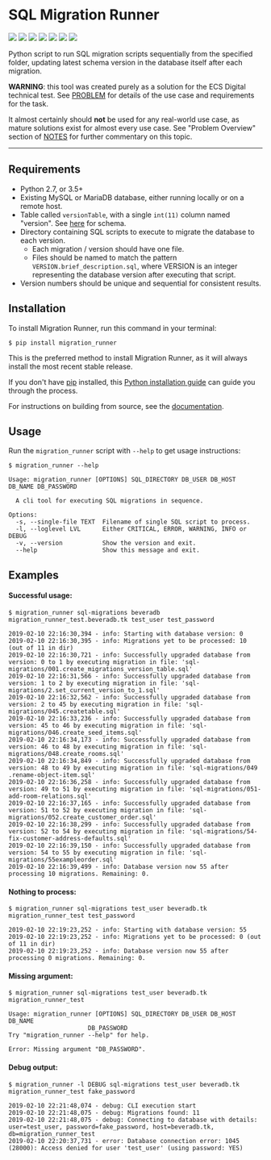 SQL Migration Runner
======================

[//]: # (Latest PyPi Release)
[//]: # (Supported Python Versions)
[//]: # (Build Status)
[//]: # (Documentation Status)
[//]: # (Code Coverage)
[//]: # (Has Wheel Package)
[//]: # (Updates)

[![](https://img.shields.io/pypi/v/migration_runner.svg)](https://pypi.python.org/pypi/migration_runner)
[![](https://img.shields.io/pypi/pyversions/migration_runner.svg?style=flat)](https://pypi.python.org/pypi/migration_runner)
[![](https://img.shields.io/travis/beveradb/migration_runner.svg)](https://travis-ci.org/beveradb/migration_runner)
[![](https://readthedocs.org/projects/migration_runner/badge/?version=latest)](https://migration_runner.readthedocs.io/en/latest/?badge=latest)
[![](https://coveralls.io/repos/github/beveradb/migration_runner/badge.svg?branch=master)](https://coveralls.io/github/beveradb/migration_runner?branch=master)
[![](https://img.shields.io/pypi/wheel/migration_runner.svg)](https://pypi.org/project/migration_runner/#files)
[![](https://pyup.io/repos/github/beveradb/migration_runner/shield.svg)](https://pyup.io/repos/github/beveradb/migration_runner/)

Python script to run SQL migration scripts sequentially from the specified folder,
updating latest schema version in the database itself after each migration.

**WARNING**: this tool was created purely as a solution for the ECS Digital technical test.
See [PROBLEM](https://github.com/beveradb/migration_runner/blob/master/docs/PROBLEM.md) 
for details of the use case and requirements for the task.

It almost certainly should **not** be used for any real-world use case, as mature solutions
exist for almost every use case. See "Problem Overview" section of [NOTES](https://github.com/beveradb/migration_runner/blob/master/docs/NOTES.md) 
for further commentary on this topic. 

------------------------

## Requirements

* Python 2.7, or 3.5+
* Existing MySQL or MariaDB database, either running locally or on a remote host.
* Table called `versionTable`, with a single `int(11)` column named "version". See [here](https://github.com/beveradb/migration_runner/blob/master/sql-migrations/001.create_migrations_version_table.sql) for schema.
* Directory containing SQL scripts to execute to migrate the database to each version.
   * Each migration / version should have one file.
   * Files should be named to match the pattern `VERSION.brief_description.sql`,
     where VERSION is an integer representing the database version after executing that script.
* Version numbers should be unique and sequential for consistent results.

## Installation

To install Migration Runner, run this command in your terminal:

``` console
$ pip install migration_runner
```

This is the preferred method to install Migration Runner, as it will
always install the most recent stable release.

If you don't have [pip](https://pip.pypa.io) installed, this [Python
installation
guide](http://docs.python-guide.org/en/latest/starting/installation/)
can guide you through the process.

For instructions on building from source, see the 
[documentation](https://migration_runner.readthedocs.io).

## Usage

Run the `migration_runner` script with `--help` to get usage instructions:

```
$ migration_runner --help

Usage: migration_runner [OPTIONS] SQL_DIRECTORY DB_USER DB_HOST DB_NAME DB_PASSWORD

  A cli tool for executing SQL migrations in sequence.

Options:
  -s, --single-file TEXT  Filename of single SQL script to process.
  -l, --loglevel LVL      Either CRITICAL, ERROR, WARNING, INFO or DEBUG
  -v, --version           Show the version and exit.
  --help                  Show this message and exit.
```

## Examples

#### Successful usage:
```
$ migration_runner sql-migrations beveradb migration_runner_test.beveradb.tk test_user test_password

2019-02-10 22:16:30,394 - info: Starting with database version: 0
2019-02-10 22:16:30,395 - info: Migrations yet to be processed: 10 (out of 11 in dir)
2019-02-10 22:16:30,721 - info: Successfully upgraded database from version: 0 to 1 by executing migration in file: 'sql-migrations/001.create_migrations_version_table.sql'
2019-02-10 22:16:31,566 - info: Successfully upgraded database from version: 1 to 2 by executing migration in file: 'sql-migrations/2.set_current_version_to_1.sql'
2019-02-10 22:16:32,562 - info: Successfully upgraded database from version: 2 to 45 by executing migration in file: 'sql-migrations/045.createtable.sql'
2019-02-10 22:16:33,236 - info: Successfully upgraded database from version: 45 to 46 by executing migration in file: 'sql-migrations/046.create_seed_items.sql'
2019-02-10 22:16:34,173 - info: Successfully upgraded database from version: 46 to 48 by executing migration in file: 'sql-migrations/048.create_rooms.sql'
2019-02-10 22:16:34,849 - info: Successfully upgraded database from version: 48 to 49 by executing migration in file: 'sql-migrations/049 .rename-object-item.sql'
2019-02-10 22:16:36,258 - info: Successfully upgraded database from version: 49 to 51 by executing migration in file: 'sql-migrations/051-add-room-relations.sql'
2019-02-10 22:16:37,165 - info: Successfully upgraded database from version: 51 to 52 by executing migration in file: 'sql-migrations/052.create_customer_order.sql'
2019-02-10 22:16:38,299 - info: Successfully upgraded database from version: 52 to 54 by executing migration in file: 'sql-migrations/54-fix-customer-address-defaults.sql'
2019-02-10 22:16:39,150 - info: Successfully upgraded database from version: 54 to 55 by executing migration in file: 'sql-migrations/55exampleorder.sql'
2019-02-10 22:16:39,499 - info: Database version now 55 after processing 10 migrations. Remaining: 0.
```

#### Nothing to process:
```
$ migration_runner sql-migrations test_user beveradb.tk migration_runner_test test_password

2019-02-10 22:19:23,252 - info: Starting with database version: 55
2019-02-10 22:19:23,252 - info: Migrations yet to be processed: 0 (out of 11 in dir)
2019-02-10 22:19:23,252 - info: Database version now 55 after processing 0 migrations. Remaining: 0.
```

#### Missing argument:
```
$ migration_runner sql-migrations test_user beveradb.tk migration_runner_test

Usage: migration_runner [OPTIONS] SQL_DIRECTORY DB_USER DB_HOST DB_NAME
                      DB_PASSWORD
Try "migration_runner --help" for help.

Error: Missing argument "DB_PASSWORD".
```

#### Debug output:
```
$ migration_runner -l DEBUG sql-migrations test_user beveradb.tk migration_runner_test fake_password

2019-02-10 22:21:48,074 - debug: CLI execution start
2019-02-10 22:21:48,075 - debug: Migrations found: 11
2019-02-10 22:21:48,075 - debug: Connecting to database with details: user=test_user, password=fake_password, host=beveradb.tk, db=migration_runner_test
2019-02-10 22:20:37,731 - error: Database connection error: 1045 (28000): Access denied for user 'test_user' (using password: YES)
```
